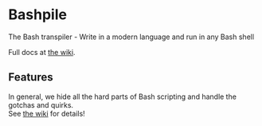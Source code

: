 # Bashpile
The Bash transpiler - Write in a modern language and run in any Bash shell

Full docs at [the wiki](https://github.com/designatevoid/bashpile/wiki).

## Features

In general, we hide all the hard parts of Bash scripting and handle the gotchas and quirks.  
See [the wiki](https://github.com/designatevoid/bashpile/wiki) for details!
